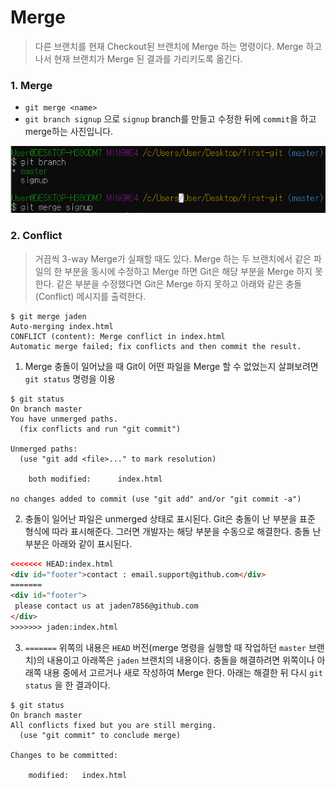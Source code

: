 # Merge

>  다른 브랜치를 현재 Checkout된 브랜치에 Merge 하는 명령이다. Merge 하고 나서 현재 브랜치가 Merge 된 결과를 가리키도록 옮긴다.



### 1. Merge

- `git merge <name>` 
- `git branch signup` 으로 `signup` branch를 만들고 수정한 뒤에 `commit`을 하고 merge하는 사진입니다.

![](git-merge.assets/1.PNG)





### 2. Conflict

>  거끔씩 3-way Merge가 실패할 때도 있다. Merge 하는 두 브랜치에서 같은 파일의 한 부분을 동시에 수정하고 Merge 하면 Git은 해당 부분을 Merge 하지 못한다.  같은 부분을 수정했다면 Git은 Merge 하지 못하고 아래와 같은 충돌(Conflict) 메시지를 출력한다.

```
$ git merge jaden
Auto-merging index.html
CONFLICT (content): Merge conflict in index.html
Automatic merge failed; fix conflicts and then commit the result.
```



1. Merge 충돌이 일어났을 때 Git이 어떤 파일을 Merge 할 수 없었는지 살펴보려면 `git status` 명령을 이용


```console
$ git status
On branch master
You have unmerged paths.
  (fix conflicts and run "git commit")

Unmerged paths:
  (use "git add <file>..." to mark resolution)

    both modified:      index.html

no changes added to commit (use "git add" and/or "git commit -a")
```



2. 충돌이 일어난 파일은 unmerged 상태로 표시된다. Git은 충돌이 난 부분을 표준 형식에 따라 표시해준다. 그러면 개발자는 해당 부분을 수동으로 해결한다. 충돌 난 부분은 아래와 같이 표시된다.

```html
<<<<<<< HEAD:index.html
<div id="footer">contact : email.support@github.com</div>
=======
<div id="footer">
 please contact us at jaden7856@github.com
</div>
>>>>>>> jaden:index.html
```



3. `=======` 위쪽의 내용은 `HEAD` 버전(merge 명령을 실행할 때 작업하던 `master` 브랜치)의 내용이고 아래쪽은 `jaden` 브랜치의 내용이다. 충돌을 해결하려면 위쪽이나 아래쪽 내용 중에서 고르거나 새로 작성하여 Merge 한다.  아래는 해결한 뒤 다시 `git status` 을 한 결과이다.

```console
$ git status
On branch master
All conflicts fixed but you are still merging.
  (use "git commit" to conclude merge)

Changes to be committed:

    modified:   index.html
```